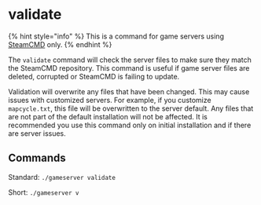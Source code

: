 # validate

{% hint style="info" %}
This is a command for game servers using [SteamCMD](../steamcmd/) only.
{% endhint %}

The `validate` command will check the server files to make sure they match the SteamCMD repository. This command is useful if game server files are deleted, corrupted or SteamCMD is failing to update.

Validation will overwrite any files that have been changed. This may cause issues with customized servers. For example, if you customize `mapcycle.txt`, this file will be overwritten to the server default. Any files that are not part of the default installation will not be affected. It is recommended you use this command only on initial installation and if there are server issues.

## Commands

Standard: `./gameserver validate`

Short: `./gameserver v`
